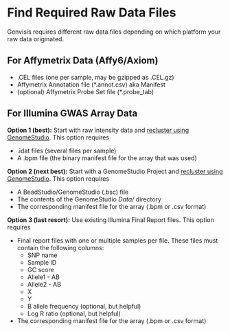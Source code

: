 # Find Required Raw Data Files

Genvisis requires different raw data files depending on which platform your raw data originated.

## For Affymetrix Data (Affy6/Axiom)

* .CEL files (one per sample, may be gzipped as .CEL.gz)
* Affymetrix Annotation file (*.annot.csv) aka Manifest
* (optional) Affymetrix Probe Set file (*.probe_tab)

## For Illumina GWAS Array Data

**Option 1 (best):** Start with raw intensity data and [recluster using GenomeStudio](https://docs.google.com/document/d/1BMu1zp8er9NY-QFRh-7ZOeX1HnGj_yAYYh3BarASwPY/edit#bookmark=kix.rnqrxmj63otl). This option requires
* .idat files (several files per sample)
* A .bpm file (the binary manifest file for the array that was used)

**Option 2 (next best):** Start with a GenomeStudio Project and [recluster using GenomeStudio](https://docs.google.com/document/d/1BMu1zp8er9NY-QFRh-7ZOeX1HnGj_yAYYh3BarASwPY/edit#bookmark=kix.rnqrxmj63otl). This option requires
* A BeadStudio/GenomeStudio (.bsc) file
* The contents of the GenomeStudio *Data/* directory
* The corresponding manifest file for the array (.bpm or .csv format)

**Option 3 (last resort):** Use existing Illumina Final Report files. This option requires
* Final report files with one or multiple samples per file. These files must contain the following columns:
    * SNP name
    * Sample ID
    * GC score
    * Allele1 - AB
    * Allele2 - AB
    * X
    * Y
    * B allele frequency (optional, but helpful)
    * Log R ratio (optional, but helpful)
* The corresponding manifest file for the array (.bpm or .csv format)

